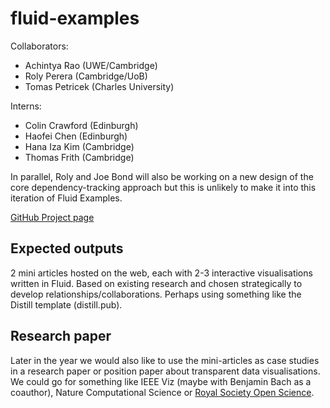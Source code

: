 # fluid-examples

Collaborators:
- Achintya Rao (UWE/Cambridge)
- Roly Perera (Cambridge/UoB)
- Tomas Petricek (Charles University)

Interns:
- Colin Crawford (Edinburgh)
- Haofei Chen (Edinburgh)
- Hana Iza Kim (Cambridge)
- Thomas Frith (Cambridge)

In parallel, Roly and Joe Bond will also be working on a new design of the core dependency-tracking approach but this is unlikely to make it into this iteration of Fluid Examples.

[GitHub Project page](https://github.com/orgs/explorable-viz/projects/7/views/1)

## Expected outputs

2 mini articles hosted on the web, each with 2-3 interactive visualisations written in Fluid. Based on existing research and chosen strategically to develop relationships/collaborations. Perhaps using something like the Distill template (distill.pub).

## Research paper

Later in the year we would also like to use the mini-articles as case studies in a research paper or position paper about transparent data visualisations. We could go for something like IEEE Viz (maybe with Benjamin Bach as a coauthor), Nature Computational Science or [Royal Society Open Science](https://royalsocietypublishing.org/doi/10.1098/rsos.240275).
